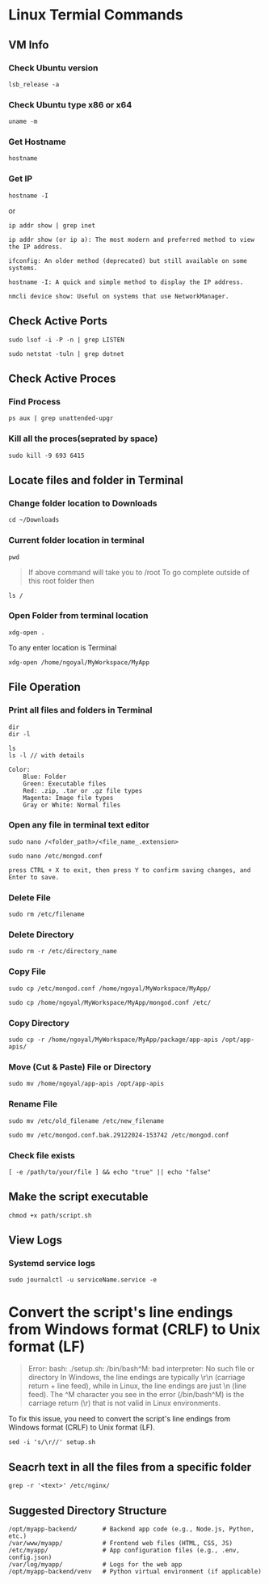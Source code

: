 # Linux Termial Commands

## VM Info

### Check Ubuntu version
```
lsb_release -a
```

### Check Ubuntu type x86 or x64
```
uname -m
```

### Get Hostname
```
hostname
```

### Get IP

```
hostname -I
```

or

```
ip addr show | grep inet

ip addr show (or ip a): The most modern and preferred method to view the IP address.

ifconfig: An older method (deprecated) but still available on some systems.

hostname -I: A quick and simple method to display the IP address.

nmcli device show: Useful on systems that use NetworkManager.
```

## Check Active Ports

```
sudo lsof -i -P -n | grep LISTEN
```

```
sudo netstat -tuln | grep dotnet
```

## Check Active Proces

### Find Process
```
ps aux | grep unattended-upgr
```

### Kill all the proces(seprated by space)
```
sudo kill -9 693 6415
```

## Locate files and folder in Terminal

### Change folder location to Downloads
```
cd ~/Downloads
```

### Current folder location in terminal
```
pwd
```

> If above command will take you to /root
> To go complete outside of this root folder then

```
ls /
```

### Open Folder from terminal location

```
xdg-open .
```

To any enter location is Terminal
```
xdg-open /home/ngoyal/MyWorkspace/MyApp
```

## File Operation

### Print all files and folders in Terminal
```
dir
dir -l

ls
ls -l // with details

Color:
    Blue: Folder
    Green: Executable files
    Red: .zip, .tar or .gz file types
    Magenta: Image file types
    Gray or White: Normal files
```

### Open any file in terminal text editor

```
sudo nano /<folder_path>/<file_name_.extension>
```

```
sudo nano /etc/mongod.conf

press CTRL + X to exit, then press Y to confirm saving changes, and Enter to save.
```

### Delete File

```
sudo rm /etc/filename
```

### Delete Directory

```
sudo rm -r /etc/directory_name
```

### Copy File

```
sudo cp /etc/mongod.conf /home/ngoyal/MyWorkspace/MyApp/
```

```
sudo cp /home/ngoyal/MyWorkspace/MyApp/mongod.conf /etc/
```

### Copy Directory

```
sudo cp -r /home/ngoyal/MyWorkspace/MyApp/package/app-apis /opt/app-apis/
```

### Move (Cut & Paste) File or Directory

```
sudo mv /home/ngoyal/app-apis /opt/app-apis
```

### Rename File

```
sudo mv /etc/old_filename /etc/new_filename
```

```
sudo mv /etc/mongod.conf.bak.29122024-153742 /etc/mongod.conf
```

### Check file exists

```
[ -e /path/to/your/file ] && echo "true" || echo "false"
```

## Make the script executable

```
chmod +x path/script.sh
```

## View Logs

### Systemd service logs

```
sudo journalctl -u serviceName.service -e
```

# Convert the script's line endings from Windows format (CRLF) to Unix format (LF)
> Error: bash: ./setup.sh: /bin/bash^M: bad interpreter: No such file or directory
In Windows, the line endings are typically \r\n (carriage return + line feed), while in Linux, the line endings are just \n (line feed). The ^M character you see in the error (/bin/bash^M) is the carriage return (\r) that is not valid in Linux environments.

To fix this issue, you need to convert the script's line endings from Windows format (CRLF) to Unix format (LF).
```
sed -i 's/\r//' setup.sh
```

## Seacrh text in all the files from a specific folder

```
grep -r '<text>' /etc/nginx/
```


## Suggested Directory Structure

```
/opt/myapp-backend/       # Backend app code (e.g., Node.js, Python, etc.)
/var/www/myapp/           # Frontend web files (HTML, CSS, JS)
/etc/myapp/               # App configuration files (e.g., .env, config.json)
/var/log/myapp/           # Logs for the web app
/opt/myapp-backend/venv   # Python virtual environment (if applicable)
```
